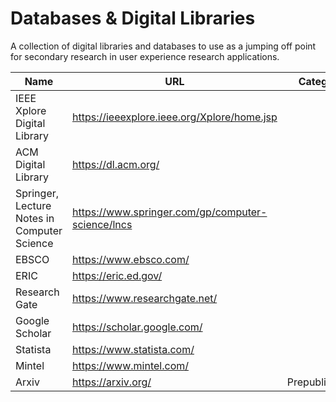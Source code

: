 # Databases & Digital Libraries

A collection of digital libraries and databases to use as a jumping off point for secondary research in user experience research applications.

| Name | URL | Category |
| --- | --- | --- |
| IEEE Xplore Digital Library | https://ieeexplore.ieee.org/Xplore/home.jsp |  |
| ACM Digital Library | https://dl.acm.org/ |  |
| Springer, Lecture Notes in Computer Science | https://www.springer.com/gp/computer-science/lncs |  |
| EBSCO | https://www.ebsco.com/ |  |
| ERIC | https://eric.ed.gov/ |  |
| Research Gate | https://www.researchgate.net/ |  |
| Google Scholar | https://scholar.google.com/ |  |
| Statista | https://www.statista.com/ |  |
| Mintel | https://www.mintel.com/ |  |
| Arxiv | https://arxiv.org/ | Prepublication |
